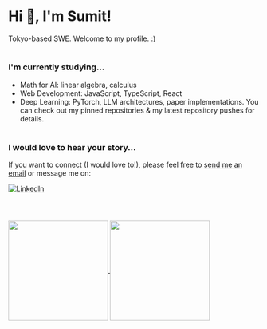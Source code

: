 # Hi 👋, I'm Sumit!

Tokyo-based SWE. Welcome to my profile. :)

#

### I'm currently studying...
- Math for AI: linear algebra, calculus
- Web Development: JavaScript, TypeScript, React
- Deep Learning: PyTorch, LLM architectures, paper implementations.
  You can check out my pinned repositories & my latest repository pushes for details.

#

### I would love to hear your story...
If you want to connect (I would love to!), please feel free to <a href="mailto:hi@idosumit.com">send me an email</a> or message me on:

<a href="https://www.linkedin.com/in/sumit-pokharel/" target="_blank"><img alt="LinkedIn" src="https://img.shields.io/badge/linkedin-%230077B5.svg?&style=for-the-badge&logo=linkedin&logoColor=white" /></a>

#

<!--
### Projects that I'm proud of...

<a href="https://github.com/idosumit/GPT2-from-scratch">
  <img align="center" src="https://github-readme-stats.vercel.app/api/pin/?username=idosumit&repo=GPT2-from-scratch&show_owner=true&theme=dracula" />
</a>

</br>
</br>

Currently working on a few more...


#-->

</br>
<a href="https://github.com/idosumit">
  <img height=200 align="center" src="https://github-readme-stats.vercel.app/api?username=idosumit&theme=dracula&count_private=true&card_width=337" /> <!-- &include_all_commits=true-->
</a>
<a href="https://github.com/idosumit/repositories">
  <img height=200 align="center" src="https://github-readme-stats.vercel.app/api/top-langs/?username=idosumit&layout=compact&theme=dracula&hide=jupyter%20notebook&langs_count=6&exclude_repo=javascript-course-udemy&card_width=337" />
</a>
